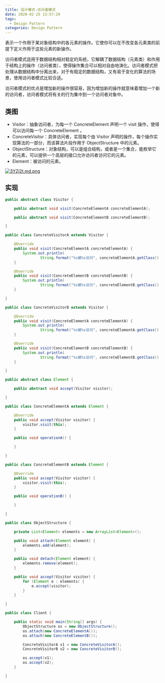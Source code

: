 ```yaml
---
title: 设计模式-访问者模式
date: 2020-02-25 13:57:29
tags:
  - Design Pattern
categories: Design Pattern
---
```


表示一个作用于某对象结构中的各元素的操作。它使你可以在不改变各元素类的前提下定义作用于这些元素的新操作。

访问者模式适用于数据结构相对稳定的系统，它解耦了数据结构（元素类）和作用于结构上的操作（访问者类），使得操作集合可以相对自由地演化。访问者模式把处理从数据结构中分离出来，对于有稳定的数据结构，又有易于变化的算法的场景，使用访问者模式比较合适。

访问者模式的优点是增加新的操作很容易，因为增加新的操作就意味着增加一个新的访问者，访问者模式将有关的行为集中到一个访问者对象中。

<!--more-->

## 类图

* Visitor：抽象访问者，为每一个 ConcreteElement 声明一个 visit 操作，使得可以访问每一个 ConcreteElement 。
* ConcreteVisitor：具体访问者，实现每个由 Visitor 声明的操作，每个操作实现算法的一部分，而该算法片段作用于 ObjectStructure 中的元素。
* ObjectStructure：对象结构，可以是组合结构，或者是一个集合，能枚举它的元素，可以提供一个高层的接口允许访问者访问它的元素。
* Element：被访问的元素。

[![3YZj2t.md.png](https://s2.ax1x.com/2020/02/25/3YZj2t.md.png)](https://imgchr.com/i/3YZj2t)

## 实现

```java
public abstract class Visitor {

	public abstract void visit(ConcreteElementA concreteElementA);

	public abstract void visit(ConcreteElementB concreteElementB);

}
```

```java
public class ConcreteVisitorA extends Visitor {

	@Override
	public void visit(ConcreteElementA concreteElementA) {
		System.out.println(
				String.format("%s被%s访问", concreteElementA.getClass().getSimpleName(), this.getClass().getSimpleName()));
	}

	@Override
	public void visit(ConcreteElementB concreteElementB) {
		System.out.println(
				String.format("%s被%s访问", concreteElementB.getClass().getSimpleName(), this.getClass().getSimpleName()));
	}

}
```

```java
public class ConcreteVisitorB extends Visitor {

	@Override
	public void visit(ConcreteElementA concreteElementA) {
		System.out.println(
				String.format("%s被%s访问", concreteElementA.getClass().getSimpleName(), this.getClass().getSimpleName()));
	}

	@Override
	public void visit(ConcreteElementB concreteElementB) {
		System.out.println(
				String.format("%s被%s访问", concreteElementB.getClass().getSimpleName(), this.getClass().getSimpleName()));
	}

}
```

```java
public abstract class Element {

	public abstract void accept(Visitor visitor);

}
```

```java
public class ConcreteElementA extends Element {

	@Override
	public void accept(Visitor visitor) {
		visitor.visit(this);
	}

	public void operationA() {

	}

}
```

```java
public class ConcreteElementB extends Element {

	@Override
	public void accept(Visitor visitor) {
		visitor.visit(this);
	}

	public void operationB() {

	}

}
```

```java
public class ObjectStructure {

	private List<Element> elements = new ArrayList<Element>();

	public void attach(Element element) {
		elements.add(element);
	}

	public void detach(Element element) {
		elements.remove(element);
	}

	public void accept(Visitor visitor) {
		for (Element e : elements) {
			e.accept(visitor);
		}
	}

}
```

```java
public class Client {

	public static void main(String[] args) {
		ObjectStructure os = new ObjectStructure();
		os.attach(new ConcreteElementA());
		os.attach(new ConcreteElementB());

		ConcreteVisitorA v1 = new ConcreteVisitorA();
		ConcreteVisitorB v2 = new ConcreteVisitorB();

		os.accept(v1);
		os.accept(v2);
	}

}
```